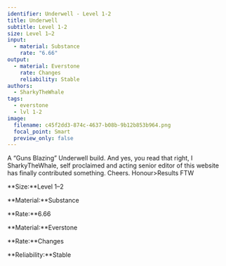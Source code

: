 ```yaml
---
identifier: Underwell - Level 1-2
title: Underwell
subtitle: Level 1-2
size: Level 1–2
input:
  - material: Substance
    rate: "6.66"
output:
  - material: Everstone
    rate: Changes
    reliability: Stable
authors:
  - SharkyTheWhale
tags:
  - everstone
  - lvl 1-2
image:
  filename: c45f2dd3-874c-4637-b08b-9b12b853b964.png
  focal_point: Smart
  preview_only: false
---
```

A “Guns Blazing” Underwell build.  And yes, you read that right, I SharkyTheWhale, self proclaimed and acting senior editor of this website has finally contributed something. Cheers. Honour>Results FTW

**Size:**Level 1–2

**Material:**Substance

**Rate:**6.66

**Material:**Everstone

**Rate:**Changes

**Reliability:**Stable